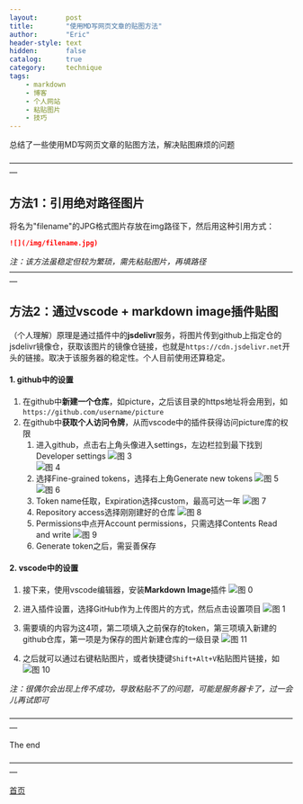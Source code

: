 ```yaml
---
layout:       post
title:        "使用MD写网页文章的贴图方法"
author:       "Eric"
header-style: text
hidden:       false
catalog:      true
category:     technique
tags:
    - markdown
    - 博客
    - 个人网站
    - 粘贴图片
    - 技巧
---
```

总结了一些使用MD写网页文章的贴图方法，解决贴图麻烦的问题

—————————————————————————————————————


## 方法1：引用绝对路径图片

将名为"filename"的JPG格式图片存放在img路径下，然后用这种引用方式：
```markdown
![](/img/filename.jpg)
```

*注：该方法虽稳定但较为繁琐，需先粘贴图片，再填路径*
—————————————————————————————————————

## 方法2：通过vscode + markdown image插件贴图

（个人理解）原理是通过插件中的**jsdelivr**服务，将图片传到github上指定仓的jsdelivr镜像仓，获取该图片的镜像仓链接，也就是`https://cdn.jsdelivr.net`开头的链接。取决于该服务器的稳定性。个人目前使用还算稳定。


#### 1. github中的设置

1. 在github中**新建一个仓库**，如picture，之后该目录的https地址将会用到，如`https://github.com/username/picture`  
2. 在github中**获取个人访问令牌**，从而vscode中的插件获得访问picture库的权限
      1) 进入github，点击右上角头像进入settings，左边栏拉到最下找到Developer settings
      ![图 3](https://cdn.jsdelivr.net/gh/skycity11/picture@master/pic/b1ea5b8107a746a50438f1fe527827fad7039aa40c31cb7ef8a9264fc316c2b3.png)  
      ![图 4](https://cdn.jsdelivr.net/gh/skycity11/picture@master/pic/d34c0bb254c3ccb986f4f3402afed09cf6e34bd71e52f6eca7ac8ce879e161ca.png)
      2) 选择Fine-grained tokens，选择右上角Generate new tokens
      ![图 5](https://cdn.jsdelivr.net/gh/skycity11/picture@master/pic/7ae41e7cf61b37813dcada6c27d13b38b8fcceac88cf4fbf48176c10d35ebfa7.png)
      ![图 6](https://cdn.jsdelivr.net/gh/skycity11/picture@master/pic/34982037a206d435f197a121cf40674f97e6381b37084828f595bbfc9476ad80.png)  
      3) Token name任取，Expiration选择custom，最高可达一年
      ![图 7](https://cdn.jsdelivr.net/gh/skycity11/picture@master/pic/03808cbdc18b6b3d0b5aab4b13ea4d8c571cb01536378ebb89d1f8365e875154.png)  
      4) Repository access选择刚刚建好的仓库
      ![图 8](https://cdn.jsdelivr.net/gh/skycity11/picture@master/pic/e49f078b61f4b9701c38530f573c968a1136d083764973179fe09f8b8a1416ec.png)  
      5) Permissions中点开Account permissions，只需选择Contents Read and write
      ![图 9](https://cdn.jsdelivr.net/gh/skycity11/picture@master/pic/84cc60d7dc82ff14eaa01ec40282641dd986303dfad72eafaf06666c21a824ea.png) 
      6) Generate token之后，需妥善保存 

#### 2. vscode中的设置

1. 接下来，使用vscode编辑器，安装**Markdown Image**插件
![图 0](https://cdn.jsdelivr.net/gh/skycity11/picture@master/pic/07319afbc7e7c4c6a7532298750e914a01f5452116c27608e2f96712e570841a.png)  

2. 进入插件设置，选择GitHub作为上传图片的方式，然后点击设置项目
![图 1](https://cdn.jsdelivr.net/gh/skycity11/picture@master/pic/bc0b9fa62a4bc16dd306b772637933b91e55c7746a875215795743aa5654ae5b.png) 

3. 需要填的内容为这4项，第二项填入之前保存的token，第三项填入新建的github仓库，第一项是为保存的图片新建仓库的一级目录
![图 11](https://cdn.jsdelivr.net/gh/skycity11/picture@master/pic/6da92424fb47ff2ff0a34ce0b32f209a69300acae1353f139362b4c8c9c5c52f.png)  

4. 之后就可以通过右键粘贴图片，或者快捷键`Shift+Alt+V`粘贴图片链接，如
![图 10](https://cdn.jsdelivr.net/gh/skycity11/picture@master/pic/1add83bb73a1946b6473d5d0c8e7d08836b1310406bf74bbaf092ccfc76639b0.png)  

*注：很偶尔会出现上传不成功，导致粘贴不了的问题，可能是服务器卡了，过一会儿再试即可*

—————————————————————————————————————

The end

—————————————————————————————————————

[首页](https://blog.skycity11.xyz)